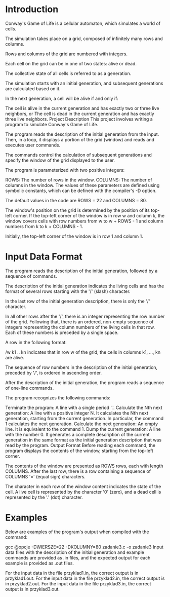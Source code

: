 # Introduction
Conway's Game of Life is a cellular automaton, which simulates a world of cells.

The simulation takes place on a grid, composed of infinitely many rows and columns.

Rows and columns of the grid are numbered with integers.

Each cell on the grid can be in one of two states: alive or dead.

The collective state of all cells is referred to as a generation.

The simulation starts with an initial generation, and subsequent generations are calculated based on it.

In the next generation, a cell will be alive if and only if:

The cell is alive in the current generation and has exactly two or three live neighbors, or
The cell is dead in the current generation and has exactly three live neighbors.
Project Description
This project involves writing a program to simulate Conway's Game of Life.

The program reads the description of the initial generation from the input. Then, in a loop, it displays a portion of the grid (window) and reads and executes user commands.

The commands control the calculation of subsequent generations and specify the window of the grid displayed to the user.

The program is parameterized with two positive integers:

ROWS: The number of rows in the window.
COLUMNS: The number of columns in the window.
The values of these parameters are defined using symbolic constants, which can be defined with the compiler's -D option.

The default values in the code are ROWS = 22 and COLUMNS = 80.

The window's position on the grid is determined by the position of its top-left corner. If the top-left corner of the window is in row w and column k, the window covers cells with row numbers from w to w + ROWS - 1 and column numbers from k to k + COLUMNS - 1.

Initially, the top-left corner of the window is in row 1 and column 1.

# Input Data Format
The program reads the description of the initial generation, followed by a sequence of commands.

The description of the initial generation indicates the living cells and has the format of several rows starting with the '/' (slash) character.

In the last row of the initial generation description, there is only the '/' character.

In all other rows after the '/', there is an integer representing the row number of the grid. Following that, there is an ordered, non-empty sequence of integers representing the column numbers of the living cells in that row. Each of these numbers is preceded by a single space.

A row in the following format:

/w k1 .. kn
indicates that in row w of the grid, the cells in columns k1, ..., kn are alive.

The sequence of row numbers in the description of the initial generation, preceded by '/', is ordered in ascending order.

After the description of the initial generation, the program reads a sequence of one-line commands.

The program recognizes the following commands:

Terminate the program: A line with a single period '.'.
Calculate the Nth next generation: A line with a positive integer N. It calculates the Nth next generation, starting from the current generation. In particular, the command 1 calculates the next generation.
Calculate the next generation: An empty line. It is equivalent to the command 1.
Dump the current generation: A line with the number 0. It generates a complete description of the current generation in the same format as the initial generation description that was read by the program.
Output Format
Before reading each command, the program displays the contents of the window, starting from the top-left corner.

The contents of the window are presented as ROWS rows, each with length COLUMNS. After the last row, there is a row containing a sequence of COLUMNS '=' (equal sign) characters.

The character in each row of the window content indicates the state of the cell. A live cell is represented by the character '0' (zero), and a dead cell is represented by the '.' (dot) character.

# Examples
Below are examples of the program's output when compiled with the command:

gcc @opcje -DWIERSZE=22 -DKOLUMNY=80 zadanie3.c -o zadanie3
Input data files with the description of the initial generation and example commands are provided as .in files, and the expected output for each example is provided as .out files.

For the input data in the file przyklad1.in, the correct output is in przyklad1.out.
For the input data in the file przyklad2.in, the correct output is in przyklad2.out.
For the input data in the file przyklad3.in, the correct output is in przyklad3.out.
